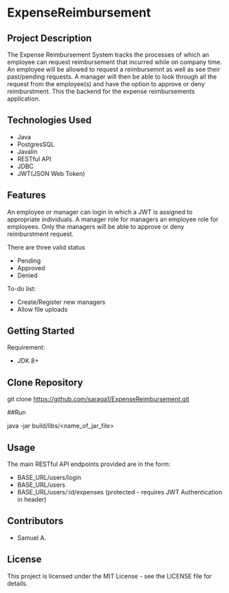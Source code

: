 # ExpenseReimbursement

## Project Description
The Expense Reimbursement System tracks the processes of which an employee can request reimbursement that incurred while on company time. An employee will be allowed to request a reimbursemnt as well as see their past/pending requests. A manager will then be able to look through all the request from the employee(s) and have the option to approve or deny reimburstment. This the backend for the expense reimbursements application.

## Technologies Used

* Java
* PostgresSQL
* Javalin
* RESTful API
* JDBC
* JWT(JSON Web Token)

## Features

An employee or manager can login in which a JWT is assigned to appropriate individuals.
A manager role for managers an employee role for employees. Only the managers will be able to approve or deny reimburstment request.

There are three valid status
* Pending
* Approved
* Denied

To-do list:
* Create/Register new managers
* Allow file uploads

## Getting Started

Requirement:
* JDK 8+
   
## Clone Repository

git clone https://github.com/saraga1/ExpenseReimbursement.git

##Run

java -jar build/libs/<name_of_jar_file>

## Usage

The main RESTful API endpoints provided are in the form:

* BASE_URL/users/login
* BASE_URL/users
* BASE_URL/users/:id/expenses (protected - requires JWT Authentication in header)

## Contributors

* Samuel A.

## License

This project is licensed under the MIT License - see the LICENSE file for details.



